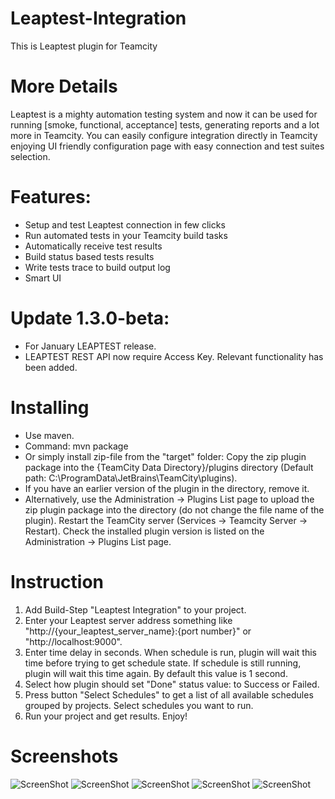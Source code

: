 # Leaptest-Integration
This is Leaptest plugin for Teamcity

# More Details
Leaptest is a mighty automation testing system and now it can be used for running [smoke, functional, acceptance] tests, generating reports and a lot more in Teamcity. You can easily configure integration directly in Teamcity enjoying UI friendly configuration page with easy connection and test suites selection. 

# Features:
 - Setup and test Leaptest connection in few clicks
 - Run automated tests in your Teamcity build tasks
 - Automatically receive test results
 - Build status based tests results
 - Write tests trace to build output log
 - Smart UI

 # Update 1.3.0-beta:
 - For January LEAPTEST release.
 - LEAPTEST REST API now require Access Key. Relevant functionality has been added.

# Installing
- Use maven.
- Command: mvn package 
- Or simply install zip-file from the "target" folder: Copy the zip plugin package into the {TeamCity Data Directory}/plugins directory (Default path: C:\ProgramData\JetBrains\TeamCity\plugins). 
- If you have an earlier version of the plugin in the directory, remove it.
- Alternatively, use the Administration -> Plugins List page to upload the zip plugin package into the directory (do not change the file name of the plugin). Restart the TeamCity server (Services -> Teamcity Server -> Restart). Check the installed plugin version is listed on the Administration -> Plugins List page.

# Instruction
1. Add Build-Step "Leaptest Integration" to your project.
2. Enter your Leaptest server address something like "http://{your_leaptest_server_name}:{port number}" or "http://localhost:9000".
3. Enter time delay in seconds. When schedule is run, plugin will wait this time before trying to get schedule state. If schedule is still running, plugin will wait this time again. By default this value is 1 second.
5. Select how plugin should set "Done" status value: to Success or Failed.
6. Press button "Select Schedules" to get a list of all available schedules grouped by projects. Select schedules you want to run.
4. Run your project and get results. Enjoy!

# Screenshots
![ScreenShot](http://customatics.com/wp-content/uploads/2017/03/tc-config.png)
![ScreenShot](http://customatics.com/wp-content/uploads/2017/03/tc-report-overview.png)
![ScreenShot](http://customatics.com/wp-content/uploads/2017/03/tc-report-cases.png)
![ScreenShot](http://customatics.com/wp-content/uploads/2017/03/tc-report-build_log.png)
![ScreenShot](http://customatics.com/wp-content/uploads/2017/03/tc-report-overview-exceptions.png)


